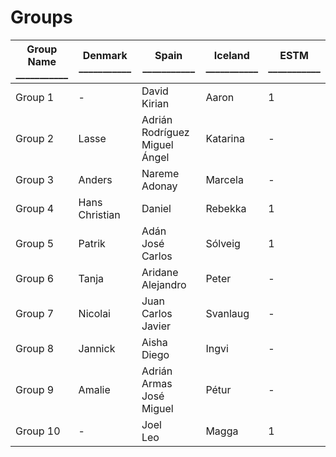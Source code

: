 # Groups

Group Name<br />___________ |Denmark<br />___________ | Spain<br />___________ | Iceland<br />___________ | ESTM<br />___________ 
 -- | -- | -- | -- | --
Group 1 | - | David<br />Kirian | Aaron | 1
Group 2 | Lasse | Adrián Rodríguez<br />Miguel Ángel | Katarina | -
Group 3 | Anders | Nareme<br />Adonay | Marcela | -
Group 4 | Hans Christian | Daniel | Rebekka | 1 
Group 5 | Patrik | Adán<br />José Carlos | Sólveig | 1
Group 6 | Tanja | Aridane<br />Alejandro | Peter | -
Group 7 | Nicolai | Juan Carlos<br />Javier | Svanlaug | -
Group 8 | Jannick | Aisha<br />Diego | Ingvi | -
Group 9 | Amalie | Adrián Armas<br />José Miguel | Pétur | -
Group 10 | - | Joel<br />Leo | Magga | 1
